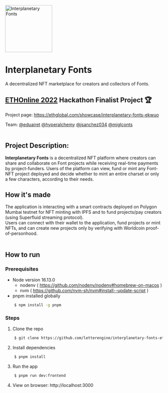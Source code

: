 
<img src="https://storage.googleapis.com/ethglobal-api-production/projects/ekwuo/images/interplanetary-fonts-logo-duotone-bg-72-dpi.png" width="150" alt="Interplanetary Fonts"/>

# Interplanetary Fonts
A decentralized NFT marketplace for creators and collectors of Fonts.

## [ETHOnline 2022](https://online.ethglobal.com/) Hackathon Finalist Project 🏆
Project page: https://ethglobal.com/showcase/interplanetary-fonts-ekwuo

Team: [@eduairet](https://github.com/eduairet) [@hyperalchemy](https://github.com/hyperalchemy) [@jsanchez034](https://github.com/jsanchez034) [@miglconts](https://github.com/orgs/letterengine/people/miglconts)
<br><br>

## Project Description:
**Interplanetary Fonts** is a decentralized NFT platform where creators can share and collaborate on Font projects while receiving real-time payments by project-funders. Users of the platform can view, fund or mint any Font-NFT project deployed and decide whether to mint an entire charset or only a few characters, according to their needs.

## How it's made
The application is interacting with a smart contracts deployed on Polygon Mumbai testnet for NFT minting with IPFS and to fund projects/pay creators (using Superfluid streaming protocol). <br>
Users can connect with their wallet to the application, fund projects or mint NFTs, and can create new projects only by verifying with Worldcoin proof-of-personhood. 
<br><br>

## How to run 

### Prerequisites
- Node version 16.13.0 
    - nodenv ( https://github.com/nodenv/nodenv#homebrew-on-macos )
    - nvm ( https://github.com/nvm-sh/nvm#install--update-script )
-  pnpm installed globally 
```bash
    $ npm install -g pnpm
```

### Steps
1. Clone the repo
```bash
    $ git clone https://github.com/letterengine/interplanetary-fonts-ethonline.git
```
2. Install dependencies 
```bash
    $ pnpm install
```
3. Run the app 
```bash
    $ pnpm run dev:frontend
```
 4. View on browser: http://localhost:3000


